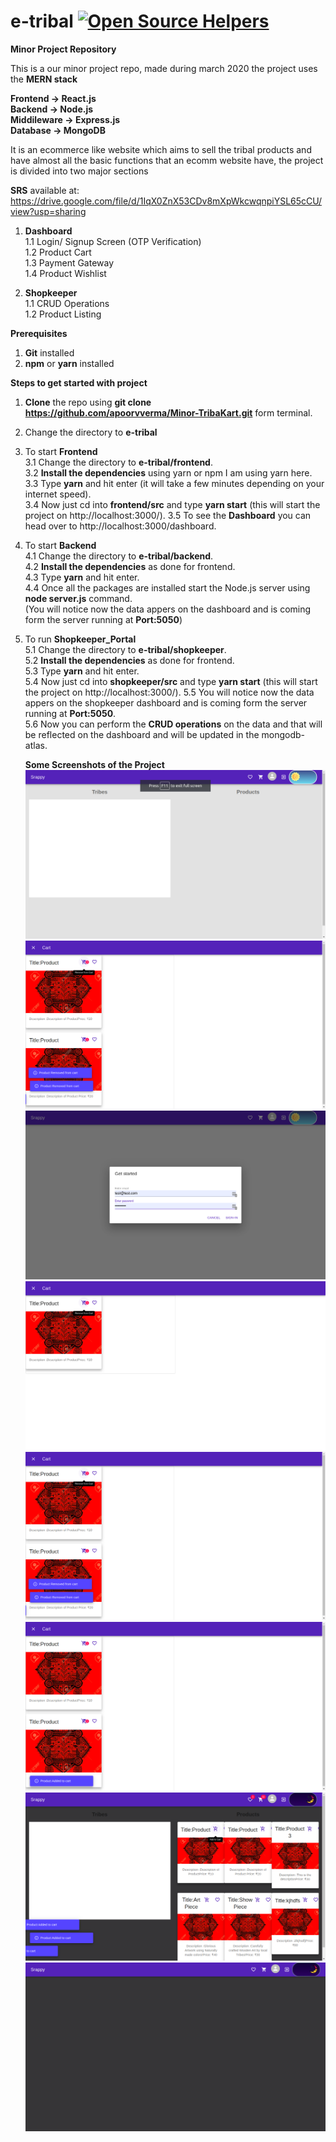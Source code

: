 # e-tribal [![Open Source Helpers](https://www.codetriage.com/adarshg315/e-tribal/badges/users.svg)](https://www.codetriage.com/adarshg315/e-tribal)

__Minor Project Repository__

This is a our minor project repo, made during march 2020
the project uses the __MERN stack__

__Frontend -> React.js<br />
Backend -> Node.js<br />
Middileware -> Express.js<br />
Database -> MongoDB <br />__

It is an ecommerce like website which aims to sell the tribal products and have almost all the basic functions that 
an ecomm website have, the project is divided into two major sections

__SRS__ available at: https://drive.google.com/file/d/1IqX0ZnX53CDv8mXpWkcwqnpiYSL65cCU/view?usp=sharing 

1) __Dashboard__<br />
  1.1 Login/ Signup Screen (OTP Verification)<br />
  1.2 Product Cart<br />
  1.3 Payment Gateway<br />
  1.4 Product Wishlist<br />
 
2) __Shopkeeper__<br />
  1.1 CRUD Operations<br /> 
  1.2 Product Listing<br />

__Prerequisites__<br />
1) __Git__ installed <br />
2) __npm__ or __yarn__ installed <br />

__Steps to get started with project__<br />

1) __Clone__ the repo using __git clone https://github.com/apoorvverma/Minor-TribaKart.git__ form terminal.<br />
2) Change the directory to __e-tribal__<br />
3) To start __Frontend__<br />
    3.1 Change the directory to __e-tribal/frontend__.<br />
    3.2 __Install the dependencies__ using yarn or npm I am using yarn here.<br />
    3.3 Type __yarn__ and hit enter (it will take a few minutes depending on your internet speed).<br />
    3.4 Now just cd into __frontend/src__ and type __yarn start__ (this will start the project on http://localhost:3000/).
    3.5 To see the __Dashboard__ you can head over to http://localhost:3000/dashboard.

4) To start __Backend__<br />
    4.1 Change the directory to __e-tribal/backend__.<br />
    4.2 __Install the dependencies__ as done for frontend.<br />
    4.3 Type __yarn__ and hit enter.<br />
    4.4 Once all the packages are installed start the Node.js server using __node server.js__ command. <br />
    (You will notice now the data appers on the dashboard and is coming form the server running at __Port:5050__)<br />
  
5) To run  __Shopkeeper_Portal__<br />
   5.1 Change the directory to __e-tribal/shopkeeper__.<br />
   5.2 __Install the dependencies__ as done for frontend.<br />
   5.3 Type __yarn__ and hit enter.<br />
   5.4 Now just cd into __shopkeeper/src__ and type __yarn start__ (this will start the project on http://localhost:3000/).
   5.5 You will notice now the data appers on the shopkeeper dashboard and is coming form the server running at __Port:5050__.<br />
   5.6 Now you can perform the __CRUD operations__ on the data and that will be reflected on the dashboard and will be updated in the mongodb-atlas. 

    
    __Some Screenshots of the Project__<br />
    <img src="https://raw.githubusercontent.com/Adarshg315/e-tribal/master/Screenshots/Screenshot from 2020-11-03 19-27-30.png?sanitize=true&raw=true" /><br />
    <img src="https://raw.githubusercontent.com/Adarshg315/e-tribal/master/Screenshots/Screenshot from 2020-11-03 19-01-50.png?sanitize=true&raw=true" /><br />
    <img src="https://raw.githubusercontent.com/Adarshg315/e-tribal/master/Screenshots/Screenshot from 2020-11-03 18-59-26.png?sanitize=true&raw=true" /><br />
    <img src="https://raw.githubusercontent.com/Adarshg315/e-tribal/master/Screenshots/Screenshot from 2020-11-03 19-01-13.png?sanitize=true&raw=true" /><br />
    <img src="https://raw.githubusercontent.com/Adarshg315/e-tribal/master/Screenshots/Screenshot from 2020-11-03 19-01-50.png?sanitize=true&raw=true" /><br />
    <img src="https://raw.githubusercontent.com/Adarshg315/e-tribal/master/Screenshots/Screenshot from 2020-11-03 19-01-37.png?sanitize=true&raw=true" /><br />
    <img src="https://raw.githubusercontent.com/Adarshg315/e-tribal/master/Screenshots/Screenshot from 2020-11-03 19-01-43.png?sanitize=true&raw=true" /><br />
    <img src="https://raw.githubusercontent.com/Adarshg315/e-tribal/master/Screenshots/Screenshot from 2020-11-03 19-00-17.png?sanitize=true&raw=true" /><br />
    

      
    
    
